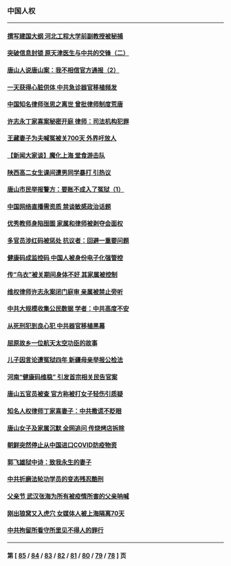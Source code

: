 ### 中国人权
---
#### [撰写建国大纲 河北工程大学前副教授被秘捕](../../pages/ncid278/n13767811.md) 
#### [突破信息封锁 原天津医生与中共的交锋（二）](../../pages/ncid278/n13767437.md) 
#### [唐山人说唐山案：我不相信官方通报（2）](../../pages/ncid278/n13766155.md) 
#### [一天获得心脏供体 中共急诊器官移植频发](../../pages/ncid278/n13764689.md) 
#### [中国知名律师张思之离世 曾批律师制度荒唐](../../pages/ncid278/n13767199.md) 
#### [许志永丁家喜案秘密开庭 律师：司法机构犯罪](../../pages/ncid278/n13766929.md) 
#### [王藏妻子为夫喊冤被关700天 外界吁放人](../../pages/ncid278/n13766806.md) 
#### [【新闻大家谈】魔化上海 堂食游击队](../../pages/ncid278/n13766703.md) 
#### [陕西高二女生课间遭男同学暴打 引热议](../../pages/ncid278/n13766529.md) 
#### [唐山市民举报警方：要账不成入了冤狱（1）](../../pages/ncid278/n13766150.md) 
#### [中国网络直播需资质 禁谈敏感政治话题](../../pages/ncid278/n13766108.md) 
#### [优秀教师身陷囹圄 家属和律师被剥夺会面权](../../pages/ncid278/n13765832.md) 
#### [多官员涉红码被惩处 抗议者：回避一重要问题](../../pages/ncid278/n13766067.md) 
#### [健康码成监控码 中国人被身份电子化强管控](../../pages/ncid278/n13766021.md) 
#### [传“乌衣”被关期间身体不好 其家属被控制](../../pages/ncid278/n13765751.md) 
#### [维权律师许志永案闭门庭审 亲属被禁止旁听](../../pages/ncid278/n13765753.md) 
#### [中共大规模收集公民数据 学者：中共高度不安](../../pages/ncid278/n13765391.md) 
#### [从死刑犯到良心犯 中共器官移植黑幕](../../pages/ncid278/n13764669.md) 
#### [屈原故乡一位航天太空功臣的故事](../../pages/ncid278/n13764742.md) 
#### [儿子因言论遭冤狱四年 新疆母亲举报公检法](../../pages/ncid278/n13764718.md) 
#### [河南“健康码维稳” 引发首宗相关民告官案](../../pages/ncid278/n13764002.md) 
#### [唐山五官员被查 官方称被打女子轻伤引质疑](../../pages/ncid278/n13763907.md) 
#### [知名人权律师丁家喜妻子：中共撒谎不眨眼](../../pages/ncid278/n13763758.md) 
#### [唐山女子及家属沉默 全网追问 传烧烤店拆除](../../pages/ncid278/n13763578.md) 
#### [朝鲜突然停止从中国进口COVID防疫物资](../../pages/ncid278/n13763465.md) 
#### [郭飞雄狱中诗：致我永生的妻子](../../pages/ncid278/n13763350.md) 
#### [中共折磨法轮功学员的变态残忍酷刑](../../pages/ncid278/n13762772.md) 
#### [父亲节 武汉张海为所有被疫情所害的父亲呐喊](../../pages/ncid278/n13762770.md) 
#### [刚出狼窝又入虎穴 女媒体人被上海隔离70天](../../pages/ncid278/n13762308.md) 
#### [中共拘留所看守所里见不得人的罪行](../../pages/ncid278/n13761656.md) 

---
#### 第 [ [85](./85.md) / [84](./84.md) / [83](./83.md) / [82](./82.md) / [81](./81.md) / [80](./80.md) / [79](./79.md) / [78](./78.md) ] 页

